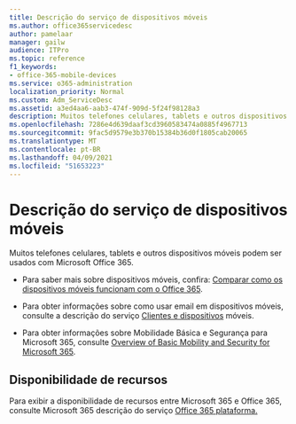 ```yaml
---
title: Descrição do serviço de dispositivos móveis
ms.author: office365servicedesc
author: pamelaar
manager: gailw
audience: ITPro
ms.topic: reference
f1_keywords:
- office-365-mobile-devices
ms.service: o365-administration
localization_priority: Normal
ms.custom: Adm_ServiceDesc
ms.assetid: a3ed4aa6-aab3-474f-909d-5f24f98128a3
description: Muitos telefones celulares, tablets e outros dispositivos móveis podem ser usados com Microsoft Office 365.
ms.openlocfilehash: 7286e4d639daaf3cd3960583474a0885f4967713
ms.sourcegitcommit: 9fac5d9579e3b370b15384b36d0f1805cab20065
ms.translationtype: MT
ms.contentlocale: pt-BR
ms.lasthandoff: 04/09/2021
ms.locfileid: "51653223"
---
```

# <a name="mobile-devices-service-description"></a>Descrição do serviço de dispositivos móveis

Muitos telefones celulares, tablets e outros dispositivos móveis podem ser usados com Microsoft Office 365. 
  
- Para saber mais sobre dispositivos móveis, confira: [Comparar como os dispositivos móveis funcionam com o Office 365](https://go.microsoft.com/fwlink/p/?LinkId=282337).
    
- Para obter informações sobre como usar email em dispositivos móveis, consulte a descrição do serviço [Clientes e dispositivos](../exchange-online-service-description/clients-and-mobile-devices.md) móveis. 
    
- Para obter informações sobre Mobilidade Básica e Segurança para Microsoft 365, consulte [Overview of Basic Mobility and Security for Microsoft 365](/microsoft-365/admin/basic-mobility-security/overview).
    
## <a name="feature-availability"></a>Disponibilidade de recursos

Para exibir a disponibilidade de recursos entre Microsoft 365 e Office 365, consulte Microsoft 365 descrição do serviço [Office 365 plataforma.](office-365-platform-service-description.md)
